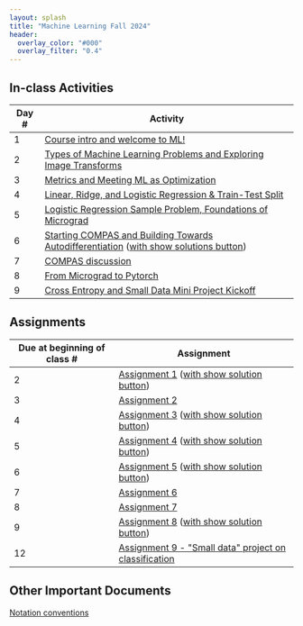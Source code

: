 ```yaml
---
layout: splash
title: "Machine Learning Fall 2024"
header:
  overlay_color: "#000"
  overlay_filter: "0.4"
---
```


<!-- ## How-tos

*  TODO -->

## In-class Activities

| Day # | Activity                                                                      |
|-------|-------------------------------------------------------------------------------|
| 1     | [Course intro and welcome to ML!](activities/day01)                            |
| 2     | [Types of Machine Learning Problems and Exploring Image Transforms](activities/day02)                            |
| 3     | [Metrics and Meeting ML as Optimization](activities/day03)   
| 4     | [Linear, Ridge, and Logistic Regression & Train-Test Split](activities/day04)                            |
| 5     | [Logistic Regression Sample Problem, Foundations of Micrograd](activities/day05)                            |
| 6     | [Starting COMPAS and Building Towards Autodifferentiation](activities/day06) ([with show solutions button](activities/day06?showSolutions=true))                            |
| 7     | [COMPAS discussion](activities/day07)                            |
| 8     | [From Micrograd to Pytorch](activities/day08)                            |
| 9     | [Cross Entropy and Small Data Mini Project Kickoff](activities/day09)                            |



##  Assignments

| Due at beginning of class # | Assignment                                                              |
|-----------------------------|-------------------------------------------------------------------------|
| 2                           | [Assignment 1](assignments/assignment01/assignment01) ([with show solution button](assignments/assignment01/assignment01?showSolutions=true))   |
| 3                           | [Assignment 2](assignments/assignment02/assignment02)    |
| 4                           | [Assignment 3](assignments/assignment03/assignment03)   ([with show solution button](assignments/assignment03/assignment03?showSolutions=true))    |
| 5                           | [Assignment 4](assignments/assignment04/assignment04)   ([with show solution button](assignments/assignment04/assignment04?showSolutions=true))    |
| 6                           | [Assignment 5](assignments/assignment05/assignment05)   ([with show solution button](assignments/assignment05/assignment05?showSolutions=true))    |
| 7                           | [Assignment 6](assignments/assignment06/assignment06)     |
| 8                           | [Assignment 7](assignments/assignment07/assignment07)     |
| 9                           | [Assignment 8](assignments/assignment08/assignment08)    ([with show solution button](assignments/assignment08/assignment08?showSolutions=true))      |
| 12                           | [Assignment 9 - "Small data" project on classification](assignments/assignment09/assignment09)         |





## Other Important Documents
[Notation conventions](assignments/assignment01/notation_conventions) 
